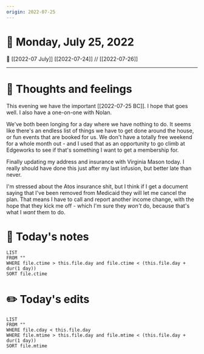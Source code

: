 ```yaml
---
origin: 2022-07-25
---
```

# 📅 Monday, July 25, 2022
🔀 [[2022-07 July]]
[[2022-07-24]] // [[2022-07-26]]

---
# 💭 Thoughts and feelings
This evening we have the important [[2022-07-25 BC]]. I hope that goes well. I also have a one-on-one with Nolan.

We've both been longing for a day where we have nothing to do. It seems like there's an endless list of things we have to get done around the house, or fun events that are booked for us. We don't have a totally free weekend for a whole month out - and I used that as an opportunity to go climb at Edgeworks to see if that's something I want to get a membership for.

Finally updating my address and insurance with Virginia Mason today. I really should have done this just after my last infusion, but better late than never.

I'm stressed about the Atos insurance shit, but I think if I get a document saying that I've been removed from Medicaid they will let me cancel the plan. That means I have to call and report another income change, with the hope that they kick me off - which I'm sure they *won't* do, because that's what I *want* them to do.

# 📝 Today's notes
```dataview
LIST 
FROM ""
WHERE file.ctime > this.file.day and file.ctime < (this.file.day + dur(1 day))
SORT file.ctime
```
# ✏️ Today's edits
```dataview
LIST
FROM ""
WHERE file.cday < this.file.day
WHERE file.mtime > this.file.day and file.mtime < (this.file.day + dur(1 day))
SORT file.mtime
```